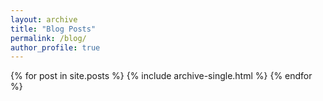 ```yaml
---
layout: archive
title: "Blog Posts"
permalink: /blog/
author_profile: true
---
```


{% for post in site.posts %}
  {% include archive-single.html %}
{% endfor %}
